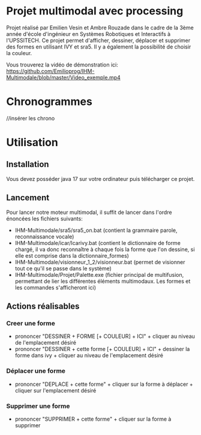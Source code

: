 # Projet multimodal avec processing
Projet réalisé par Emilien Vesin et Ambre Rouzade dans le cadre de la 3ème année d'école d'ingénieur en Systèmes Robotiques et Interactifs à l'UPSSITECH.
Ce projet permet d'afficher, dessiner, déplacer et supprimer des formes en utilisant IVY et sra5. Il y a également la possibilité de choisir la couleur.

Vous trouverez la vidéo de démonstration ici: https://github.com/Emilioprog/IHM-Multimodale/blob/master/Video_exemple.mp4 

# Chronogrammes
//insérer les chrono

# Utilisation

## Installation

Vous devez posséder java 17 sur votre ordinateur puis télécharger ce projet.

## Lancement

Pour lancer notre moteur multimodal, il suffit de lancer dans l'ordre énoncées les fichiers suivants:
- IHM-Multimodale/sra5/sra5_on.bat  (contient la grammaire parole, reconnaissance vocale)
- IHM-Multimodale/icar/Icarivy.bat   (contient le dictionnaire de forme chargé, il va donc reconnaître à chaque fois la forme que l'on dessine, si elle est comprise dans la dictionnaire_formes)
- IHM-Multimodale/visionneur_1_2/visionneur.bat   (permet de visionner tout ce qu'il se passe dans le système)
- IHM-Multimodale/Projet/Palette.exe   (fichier principal de multifusion, permettant de lier les différentes éléments multimodaux. Les formes et les commandes s'afficheront ici)

## Actions réalisables
###  Creer une forme
- prononcer "DESSINER + FORME [+ COULEUR] + ICI" + cliquer au niveau de l'emplacement désiré
- prononcer "DESSINER + cette forme [+ COULEUR] + ICI" + dessiner la forme dans ivy + cliquer au niveau de l'emplacement désiré
### Déplacer une forme
- prononcer "DEPLACE + cette forme" + cliquer sur la forme à déplacer + cliquer sur l'emplacement désiré
### Supprimer une forme
- prononcer "SUPPRIMER + cette forme" + cliquer sur la forme à supprimer
